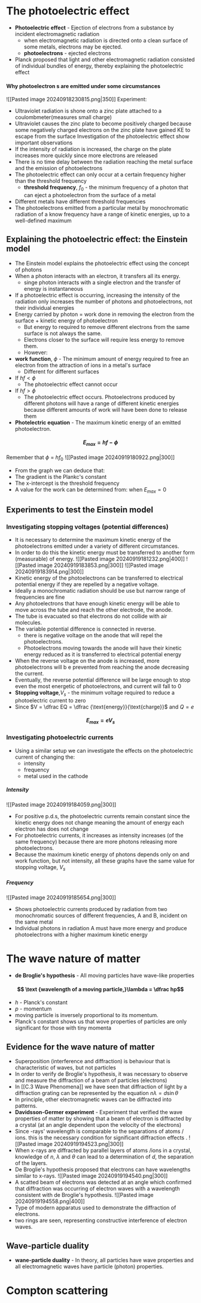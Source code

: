 # The photoelectric effect 
- **Photoelectric effect** - Ejection of electrons from a substance by incident electromagnetic radiation
	- when electromagnetic radiation is directed onto a clean surface of some metals, electrons may be ejected.
	- **photoelectrons** - ejected electrons
- Planck proposed that light and other electromagnetic radiation consisted of individual bundles of energy, thereby explaining the photoelectric effect
#### Why photoelectron s are emitted under some circumstances
![[Pasted image 20240918230815.png|350]]
Experiment:
- Ultraviolet radiation is shone onto a zinc plate attached to a coulombmeter(measures small charge)
- Ultraviolet causes the zinc plate to become positively charged because some negatively charged electrons on the zinc plate have gained KE to escape from the surface
Investigation of the photoelectric effect show important observations
- If the intensity of radiation is increased, the charge on the plate increases more quickly since more electrons are released
- There is no time delay between the radiation reaching the metal surface and the emission of photoelectrons
- The photoelectric effect can only occur at a certain frequency higher than the threshold frequency
	- **threshold frequency**, $f_0$ - the minimum frequency of a photon that can eject a photoelectron from the surface of a metal
- Different metals have different threshold frequencies
- The photoelectrons emitted from a particular metal by monochromatic radiation of a know frequency have a range of kinetic energies, up to a well-defined maximum
## Explaining the photoelectric effect: the Einstein model
- The Einstein model explains the photoelectric effect using the concept of photons
- When a photon interacts with an electron, it transfers all its energy. 
	- singe  photon interacts with a single electron and the transfer of energy is instantaneous
- If a photoelectric effect is occurring, increasing the intensity of the radiation only increases the number of photons and photoelectrons, not their individual energies
- Energy carried by photon = work done in removing the electron from the surface + kinetic energy of photoelectron 
	- But energy to required to remove different electrons from the same surface is not always the same.
	- Electrons closer to the surface will require less energy to remove them.
	- However:
- **work function**, $\phi$ - The minimum amount of energy required to free an electron from the attraction of ions in a metal's surface
	- Different for different surfaces
- If $hf < \phi$ 
	- The photoelectric effect cannot occur
- If $hf > \phi$ 
	- The photoelectric effect occurs. Photoelectrons produced by different photons will have a range of different kinetic energies because different amounts of work will have been done to release them
- **Photelectric equation** - The maximum kinetic energy of an emitted photoelectron. 
#### $$E_{max} = hf - \phi$$
Remember that $\phi$ = $hf_0$
![[Pasted image 20240919180922.png|300]]
- From the graph we can deduce that:
- The gradient is the Plankc's constant 
- The x-intercept is the threshold frequency
- A value for the work can be determined from: when $E_{max} = 0$ 
## Experiments to test the Einstein model 
### Investigating stopping voltages (potential differences)
- It is necessary to determine the maximum kinetic energy of the photoelectrons emitted under a variety of different circumstances.
- In order to do this the kinetic energy must be transferred to another form (measurable) of energy. 
![[Pasted image 20240919181232.png|400]]
![[Pasted image 20240919183853.png|300]]
![[Pasted image 20240919183914.png|300]]
- Kinetic energy of the photoelectrons can be transferred to electrical potential energy if they are repelled by a negative voltage.
- Ideally a monochromatic radiation should be use but narrow range of frequencies are fine
- Any photoelectrons that have enough kinetic energy will be able to move across the tube and reach the other electrode, the anode. 
- The tube is evacuated so that  electrons do not collide with air molecules.
- The variable potential difference is connected in reverse. 
	- there is negative voltage on the anode that will repel the photoelectrons. 
	- Photoelectrons moving towards the anode will have their kinetic energy reduced as it is transferred to electrical potential energy
- When the reverse voltage on the anode is increased, more photoelectrons will b e prevented from reaching the anode decreasing the current.
- Eventually, the reverse potential difference will be large enough to stop even the most energetic of photoelectrons, and current will fall to 0
- **Stopping voltage**,$V_s$ - the minimum voltage required to reduce a photoelectric current to zero 
- Since $V = \dfrac EQ = \dfrac {\text{energy}}{\text{charge}}$ and $Q = e$
#### $$E_{max} = eV_s$$
### Investigating photoelectric currents
- Using a similar setup we can investigate the effects on the photoelectric current of changing the: 
	- intensity 
	- frequency 
	- metal used in the cathode
##### Intensity
![[Pasted image 20240919184059.png|300]]
- For positive p.d.s, the photoelectric currents remain constant since the kinetic energy does not change meaning the amount of energy each electron has does not change
- For photoelectric currents, it increases as intensity increases (of the same frequency) because there are more photons releasing more photoelectrons. 
- Because the maximum kinetic energy of photons depends only on and work function, but not intensity, all these graphs have the same value for stopping voltage, $V_s$
##### Frequency
![[Pasted image 20240919185654.png|300]]
- Shows photoelectric currents produced by radiation from two monochromatic sources of different frequencies, A and B, incident on the same metal 
- Individual photons in radiation A must have more energy and produce photoelectrons with a higher maximum kinetic energy 
# The wave nature of matter
- **de Broglie's hypothesis** -  All moving particles have wave-like properties 
#### $$ \text {wavelength of a moving particle,}\lambda = \dfrac hp$$
- $h$ - Planck's constant
- $p$ - momentum 
- moving particle is inversely proportional to its momentum.
- Planck's constant shows us that wove properties of particles are only significant for those with tiny momenta
## Evidence for the wave nature of matter 
- Superposition (interference and diffraction) is behaviour that is characteristic of waves, but not particles
- In order to verify de Broglie's hypothesis, it was necessary to observe and measure the diffraction of a beam of particles (electrons)
- In [[C.3 Wave Phenomena]] we have seen that diffraction of light by a diffraction grating can be represented by the equation $n \lambda = d \sin \theta$
- In principle, other electromagnetic waves can be diffracted into patterns. 
- **Davidsson-Germer experiment** - Experiment that verified the wave properties of matter by showing that a beam of electron is diffracted by a crystal (at an angle dependent upon the velocity of the electrons)
- Since -rays' wavelength is comparable to the separations of atoms / ions. this is the necessary condition for significant diffraction effects .
  ![[Pasted image 20240919194523.png|300]]
- When x-rays are diffracted by parallel layers of atoms /ions in a crystal, knowledge of $n$, $\lambda$ and $\theta$ can lead to a determination of $d$, the separation of the layers.
- De Broglie's hypothesis proposed that electrons can have wavelengths similar to x-rays.
![[Pasted image 20240919194540.png|300]]
- A scatted beam of electrons was detected at an angle which confirmed that diffraction was occurring of electron waves with a wavelength consistent with de Broglie's hypothesis.
![[Pasted image 20240919194558.png|400]]
- Type of modern apparatus used to demonstrate the diffraction of electrons.
- two rings are seen, representing constructive interference of electron waves. 
## Wave-particle duality
- **wane-particle duality** - In theory, all particles have wave properties and all electromagnetic waves have particle (photon) properties. 
# Compton scattering 
